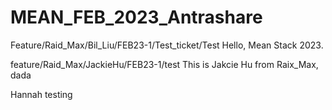 # MEAN_FEB_2023_Antrashare

Feature/Raid_Max/Bil_Liu/FEB23-1/Test_ticket/Test
Hello, Mean Stack 2023. 

feature/Raid_Max/JackieHu/FEB23-1/test
This is Jakcie Hu from Raix_Max, dada

Hannah testing

